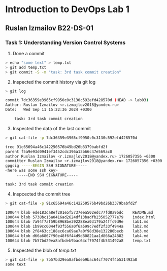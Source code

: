 # Introduction to DevOps Lab 1
## Ruslan Izmailov B22-DS-01 

### Task 1: Understanding Version Control Systems
1) Done a commit
```sh
> echo "some text" > temp.txt
> git add temp.txt
> git commit -S -m "task: 3rd task commit creation"
```

2) Inspected the commit history via git log
```sh
> git log

commit 7dc36359e3965cf9950c0c3130c592efd428570d (HEAD -> lab03)
Author: Ruslan Izmailov <r.izmajlov2018@yandex.ru>
Date:   Wed Sep 11 15:22:36 2024 +0300

    task: 3rd task commit creation
```

3)  Inspected the data of the last commit 
```sh
> git cat-file -p 7dc36359e3965cf9950c0c3130c592efd428570d

tree 91c65694a46c142250576b49bd26b3379babfd2f
parent f5a9e93d0941ef3452cdc396a13b66c47e569ac0
author Ruslan Izmailov <r.izmajlov2018@yandex.ru> 1726057356 +0300
committer Ruslan Izmailov <r.izmajlov2018@yandex.ru> 1726057356 +0300
gpgsig -----BEGIN SSH SIGNATURE-----
<here was some ssh key>
     -----END SSH SIGNATURE-----

task: 3rd task commit creation
```

4) Inspcected the commit tree
```sh 
> git cat-file -p 91c65694a46c142250576b49bd26b3379babfd2f

100644 blob ede183da8ef201e5f5737eea502edc77fd8a9bdc    README.md
100644 blob 5738bc15a0416ad2624df13badfb235052777e79    index.html
100644 blob 7a94f7af59b8968be392288ea03179a24ffc9d9e    lab1.md
100644 blob 1b99cc0044f93f556a0f6a599c7edf2f33f4944a    lab2.md
100644 blob 2f8463cc188ec6ca69ae7a0f98d38e132280becb    lab3.md
100644 blob d66a6867f90e48f6f44d9d80821aa1d866a24882    lab4.md
100644 blob 7b57bd29ea8afbdeb9bac64cf7074f4b531492a8    temp.txt
``` 

5) Inspected the blob of _temp.txt_ 
```sh
> git cat-file -p 7b57bd29ea8afbdeb9bac64cf7074f4b531492a8
some text
```